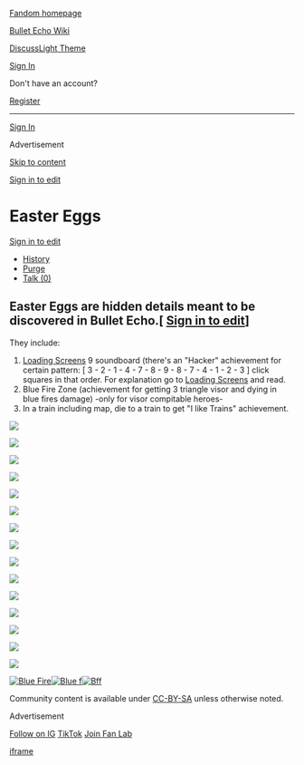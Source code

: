 [Fandom homepage](https://www.fandom.com/)

[Bullet Echo Wiki](https://bullet-echo.fandom.com/)

[Discuss](https://bullet-echo.fandom.com/f "Discuss")[Light Theme](https://bullet-echo.fandom.com/wiki/Easter_Eggs# "Light Theme")

[Sign In](https://auth.fandom.com/signin?source=mw&redirect=https%3A%2F%2Fbullet-echo.fandom.com%2Fwiki%2FEaster_Eggs)

Don't have an account?

[Register](https://auth.fandom.com/register?source=mw&redirect=https%3A%2F%2Fbullet-echo.fandom.com%2Fwiki%2FEaster_Eggs)

* * *

[Sign In](https://auth.fandom.com/signin?source=mw&redirect=https%3A%2F%2Fbullet-echo.fandom.com%2Fwiki%2FEaster_Eggs)

Advertisement

[Skip to content](https://bullet-echo.fandom.com/wiki/Easter_Eggs#page-header)

[Sign in to edit](https://auth.fandom.com/signin?redirect=https%3A%2F%2Fbullet-echo.fandom.com%2Fwiki%2FEaster_Eggs%3Fveaction%3Dedit&uselang=en)

# Easter Eggs

[Sign in to edit](https://auth.fandom.com/signin?redirect=https%3A%2F%2Fbullet-echo.fandom.com%2Fwiki%2FEaster_Eggs%3Fveaction%3Dedit&uselang=en)

- [History](https://bullet-echo.fandom.com/wiki/Easter_Eggs?action=history)
- [Purge](https://bullet-echo.fandom.com/wiki/Easter_Eggs?action=purge)
- [Talk (0)](https://bullet-echo.fandom.com/wiki/Talk:Easter_Eggs?action=edit&redlink=1)

## Easter Eggs are hidden details meant to be discovered in Bullet Echo.\[ [Sign in to edit](https://auth.fandom.com/signin?redirect=https%3A%2F%2Fbullet-echo.fandom.com%2Fwiki%2FEaster_Eggs%3Fveaction%3Dedit%26section%3D1&uselang=en "Sign in to edit")\]

They include:

1. [Loading Screens](https://bullet-echo.fandom.com/wiki/Loading_Screens "Loading Screens") 9 soundboard (there's an "Hacker" achievement for certain pattern: \[ 3 - 2 - 1 - 4 - 7 - 8 - 9 - 8 - 7 - 4 - 1 - 2 - 3 \] click squares in that order. For explanation go to [Loading Screens](https://bullet-echo.fandom.com/wiki/Loading_Screens "Loading Screens") and read.
2. Blue Fire Zone (achievement for getting 3 triangle visor and dying in blue fires damage) -only for visor compitable heroes-
3. In a train including map, die to a train to get "I like Trains" achievement.

[![](<Base64-Image-Removed>)](https://bullet-echo.fandom.com/wiki/File:Hacker_.png "Hacker .png (95 KB)")

[![](<Base64-Image-Removed>)](https://bullet-echo.fandom.com/wiki/File:Hacker_0.png "Hacker 0.png (238 KB)")

[![](<Base64-Image-Removed>)](https://bullet-echo.fandom.com/wiki/File:Hacker_1.png "Hacker 1.png (34 KB)")

[![](<Base64-Image-Removed>)](https://bullet-echo.fandom.com/wiki/File:Hacker_2.png "Hacker 2.png (203 KB)")

[![](<Base64-Image-Removed>)](https://bullet-echo.fandom.com/wiki/File:Hacker_9.jpg "Hacker 9.jpg (433 KB)")

[![](<Base64-Image-Removed>)](https://bullet-echo.fandom.com/wiki/File:Hacker_10.jpg "Hacker 10.jpg (464 KB)")

[![](<Base64-Image-Removed>)](https://bullet-echo.fandom.com/wiki/File:Hacker_11.jpg "Hacker 11.jpg (456 KB)")

[![](<Base64-Image-Removed>)](https://bullet-echo.fandom.com/wiki/File:Hacker_12.jpg "Hacker 12.jpg (443 KB)")

[![](<Base64-Image-Removed>)](https://bullet-echo.fandom.com/wiki/File:Hacker_13.jpg "Hacker 13.jpg (428 KB)")

[![](<Base64-Image-Removed>)](https://bullet-echo.fandom.com/wiki/File:Hacker_14.jpg "Hacker 14.jpg (452 KB)")

[![](<Base64-Image-Removed>)](https://bullet-echo.fandom.com/wiki/File:Hacker_15.jpg "Hacker 15.jpg (432 KB)")

[![](<Base64-Image-Removed>)](https://bullet-echo.fandom.com/wiki/File:Hacker_16.jpg "Hacker 16.jpg (470 KB)")

[![](<Base64-Image-Removed>)](https://bullet-echo.fandom.com/wiki/File:Train_1.jpg "Train 1.jpg (756 KB)")

[![](<Base64-Image-Removed>)](https://bullet-echo.fandom.com/wiki/File:Train_2.jpg "Train 2.jpg (743 KB)")

[![](<Base64-Image-Removed>)](https://bullet-echo.fandom.com/wiki/File:Train_3.jpg "Train 3.jpg (808 KB)")

[![Blue Fire](<Base64-Image-Removed>)](https://static.wikia.nocookie.net/bullet-echo/images/e/e2/Blue_Fire.jpg/revision/latest?cb=20240909090509)[![Blue f](<Base64-Image-Removed>)](https://static.wikia.nocookie.net/bullet-echo/images/9/9c/Blue_f.jpg/revision/latest?cb=20240909090516)[![Bff](<Base64-Image-Removed>)](https://static.wikia.nocookie.net/bullet-echo/images/f/fe/Bff.jpg/revision/latest?cb=20240909090516)

Community content is available under [CC-BY-SA](https://www.fandom.com/licensing) unless otherwise noted.

Advertisement

[Follow on IG](https://bit.ly/FandomIG) [TikTok](https://bit.ly/TikTokFandom) [Join Fan Lab](https://bit.ly/FanLabWikiBar)

[iframe](https://www.fandom.com/silver-surfer.html)